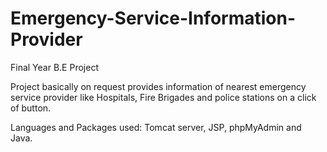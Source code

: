 # Emergency-Service-Information-Provider
Final Year B.E Project

Project basically on request provides information of nearest emergency service provider like Hospitals, Fire Brigades and 
police stations on a click of button.

Languages and Packages used:
Tomcat server, JSP, phpMyAdmin and Java.
